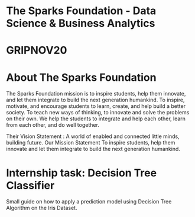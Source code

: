 # The Sparks Foundation - Data Science & Business Analytics

# GRIPNOV20

# About The Sparks Foundation

The Sparks Foundation mission is to inspire students, help them innovate, and let them integrate to build the next
generation humankind. To inspire, motivate, and encourage students to learn, create, and help build a better society.
To teach new ways of thinking, to innovate and solve the problems on their own. We help the students to integrate
and help each other, learn from each other, and do well together.

Their Vision Statement : A world of enabled and connected little minds, building future. Our Mission Statement To
inspire students, help them innovate and let them integrate to build the next generation humankind.

# Internship task: Decision Tree Classifier
 Small guide on how to apply a prediction model using Decision Tree  Algorithm on the Iris Dataset.
